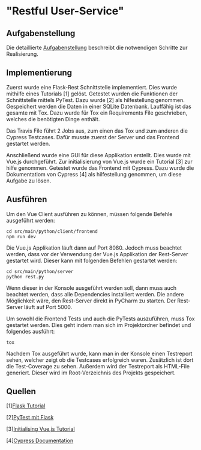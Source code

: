 # "Restful User-Service"

## Aufgabenstellung
Die detaillierte [Aufgabenstellung](TASK.md) beschreibt die notwendigen Schritte zur Realisierung.

## Implementierung
Zuerst wurde eine Flask-Rest Schnittstelle implementiert. Dies wurde mithilfe eines Tutorials [1] gelöst. Getestet wurden die Funktionen der Schnittstelle mittels PyTest. Dazu wurde [2] als hilfestellung genommen. Gespeichert werden die Daten in einer SQLite Datenbank.  Lauffähig ist das gesamte mit Tox. Dazu wurde für Tox ein Requirements File geschrieben, welches die benötigten Dinge enthält.

Das Travis File führt 2 Jobs aus, zum einen das Tox und zum anderen die Cypress Testcases. Dafür musste zuerst der Server und das Frontend gestartet werden. 

Anschließend wurde eine GUI für diese Applikation erstellt. Dies wurde mit Vue.js durchgeführt. Zur initialisierung von Vue.js wurde ein Tutorial [3] zur hilfe genommen. Getestet wurde das Frontend mit Cypress. Dazu wurde die Dokumentatiom von Cypress [4] als hilfestellung genommen, um diese Aufgabe zu lösen.

## Ausführen
Um den Vue Client ausführen zu können, müssen folgende Befehle ausgeführt werden:
```console
cd src/main/python/client/frontend
npm run dev
```
Die Vue.js Applikation läuft dann auf Port 8080.
Jedoch muss beachtet werden, dass vor der Verwendung der Vue.js Applikation der Rest-Server gestartet wird. Dieser kann mit folgenden Befehlen gestartet werden:
```console
cd src/main/python/server
python rest.py
``` 
Wenn dieser in der Konsole ausgeführt werden soll, dann muss auch beachtet werden, dass alle Dependencies installiert werden. Die andere Möglichkeit wäre, den Rest-Server direkt in PyCharm zu starten. Der Rest-Server läuft auf Port 5000.

Um sowohl die Frontend Tests und auch die PyTests auszuführen, muss Tox gestartet werden. Dies geht indem man sich im Projektordner befindet und folgendes ausführt:
```console
tox
```
Nachdem Tox ausgeführt wurde, kann man in der Konsole einen Testreport sehen, welcher zeigt ob die Testcases erfolgreich waren. Zusätzlich ist dort die Test-Coverage zu sehen. 
Außerdem wird der Testreport als HTML-File generiert. Dieser wird im Root-Verzeichnis des Projekts gespeichert.
## Quellen
[1][Flask Tutorial](https://pythonspot.com/flask-web-app-with-python/)

[2][PyTest mit Flask](http://flask.pocoo.org/docs/1.0/testing/)

[3][Initialising Vue.js Tutorial](https://codeburst.io/full-stack-single-page-application-with-vue-js-and-flask-b1e036315532)

[4][Cypress Documentation](https://docs.cypress.io/guides/getting-started/writing-your-first-test.html)